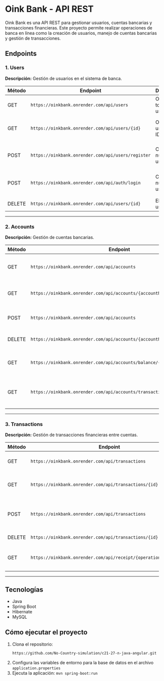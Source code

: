 # Oink Bank - API REST

Oink Bank es una API REST para gestionar usuarios, cuentas bancarias y transacciones financieras. Este proyecto permite realizar operaciones de banca en línea como la creación de usuarios, manejo de cuentas bancarias y gestión de transacciones.

## Endpoints

### 1. Users

**Descripción:** Gestión de usuarios en el sistema de banca.

| Método | Endpoint        | Descripción                         | Parámetros                                               |
|--------|-----------------|-------------------------------------|----------------------------------------------------------|
| GET    | `https://oinkbank.onrender.com/api/users`         | Obtener todos los usuarios          | -                                                        |
| GET    | `https://oinkbank.onrender.com/api/users/{id}`    | Obtener un usuario por ID           | **Path**: `id` (Número de identificación del usuario)     |
| POST   | `https://oinkbank.onrender.com/api/users/register`         | Crear un nuevo usuario              | **Body**: `{ "username": "John", "password": "1234" }`  |
| POST   | `https://oinkbank.onrender.com/api/auth/login`         | Crear un nuevo usuario              | **Body**: `{ "username": "John", "password": "1234" }`  |
| DELETE | `https://oinkbank.onrender.com/api/users/{id}`    | Eliminar un usuario                 | **Path**: `id`                                           |

---

### 2. Accounts

**Descripción:** Gestión de cuentas bancarias.

| Método | Endpoint           | Descripción                         | Parámetros                                                        |
|--------|--------------------|-------------------------------------|-------------------------------------------------------------------|
| GET    | `https://oinkbank.onrender.com/api/accounts`         | Obtener todas las cuentas bancarias | -                                                                 |
| GET    | `https://oinkbank.onrender.com/api/accounts/{accountNumber}`    | Obtener detalles de una cuenta      | **Path**: `id` (Número de identificación de la cuenta)             |
| POST   | `https://oinkbank.onrender.com/api/accounts`         | Crear una nueva cuenta bancaria     | **Body**: `{ "userId": 1, "balance": 1000.00 }`                    |           |
| DELETE | `https://oinkbank.onrender.com/api/accounts/{accountNumber}`    | Eliminar una cuenta bancaria        | **Path**: `id`                                                    |
| GET | `https://oinkbank.onrender.com/api/accounts/balance/{accountNumber}`    | Obtener balance de una cuenta        | **Path**: `id` (Número de identificación de la cuenta)  |                                       
| GET | `https://oinkbank.onrender.com/api/accounts/transactions/{accountNumber}`    | Obtener todas las transacciones de una cuenta        | **Path**: `id` (Número de identificación de la cuenta)              |

---

### 3. Transactions

**Descripción:** Gestión de transacciones financieras entre cuentas.

| Método | Endpoint               | Descripción                           | Parámetros                                                           |
|--------|------------------------|---------------------------------------|----------------------------------------------------------------------|
| GET    | `https://oinkbank.onrender.com/api/transactions`         | Obtener todas las transacciones       | -                                                                    |
| GET    | `https://oinkbank.onrender.com/api/transactions/{id}`    | Obtener detalles de una transacción   | **Path**: `id` (Número de identificación de la transacción)           |
| POST   | `https://oinkbank.onrender.com/api/transactions`         | Crear una nueva transacción           | **Body**: `{ "fromAccountId": 1, "toAccountId": 2, "amount": 100.00 }` |
| DELETE | `https://oinkbank.onrender.com/api/transactions/{id}`    | Eliminar una transacción              | **Path**: `id`                                                       |
| GET | `https://oinkbank.onrender.com/api/receipt/{operationNumber}/pdf`    | Generar un comprobante PDF              | **Path**: `id` (Número de identificación de la transacción)        |

---

## Tecnologías

- Java
- Spring Boot
- Hibernate
- MySQL

## Cómo ejecutar el proyecto

1. Clona el repositorio:
   ```bash
   https://github.com/No-Country-simulation/c21-27-n-java-angular.git
2. Configura las variables de entorno para la base de datos en el archivo `application.properties`
3. Ejecuta la aplicación: `mvn spring-boot:run`

